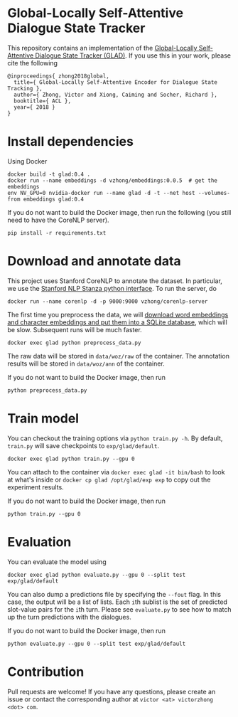 # Global-Locally Self-Attentive Dialogue State Tracker

This repository contains an implementation of the [Global-Locally Self-Attentive Dialogue State Tracker (GLAD)](https://arxiv.org/abs/1805.09655).
If you use this in your work, please cite the following

```
@inproceedings{ zhong2018global,
  title={ Global-Locally Self-Attentive Encoder for Dialogue State Tracking },
  author={ Zhong, Victor and Xiong, Caiming and Socher, Richard },
  booktitle={ ACL },
  year={ 2018 }
}
```


# Install dependencies

Using Docker

```
docker build -t glad:0.4 .
docker run --name embeddings -d vzhong/embeddings:0.0.5  # get the embeddings
env NV_GPU=0 nvidia-docker run --name glad -d -t --net host --volumes-from embeddings glad:0.4
```

If you do not want to build the Docker image, then run the following (you still need to have the CoreNLP server).

```
pip install -r requirements.txt
```

# Download and annotate data

This project uses Stanford CoreNLP to annotate the dataset.
In particular, we use the [Stanford NLP Stanza python interface](https://github.com/stanfordnlp/stanza).
To run the server, do

```
docker run --name corenlp -d -p 9000:9000 vzhong/corenlp-server
```

The first time you preprocess the data, we will [download word embeddings and character embeddings and put them into a SQLite database](https://github.com/vzhong/embeddings), which will be slow.
Subsequent runs will be much faster.

```
docker exec glad python preprocess_data.py
```

The raw data will be stored in `data/woz/raw` of the container.
The annotation results will be stored in `data/woz/ann` of the container.

If you do not want to build the Docker image, then run

```
python preprocess_data.py
```


# Train model

You can checkout the training options via `python train.py -h`.
By default, `train.py` will save checkpoints to `exp/glad/default`.

```
docker exec glad python train.py --gpu 0
```

You can attach to the container via `docker exec glad -it bin/bash` to look at what's inside or `docker cp glad /opt/glad/exp exp` to copy out the experiment results.

If you do not want to build the Docker image, then run

```
python train.py --gpu 0
```


# Evaluation

You can evaluate the model using

```
docker exec glad python evaluate.py --gpu 0 --split test exp/glad/default
```

You can also dump a predictions file by specifying the `--fout` flag.
In this case, the output will be a list of lists.
Each `i`th sublist is the set of predicted slot-value pairs for the `i`th turn.
Please see `evaluate.py` to see how to match up the turn predictions with the dialogues.

If you do not want to build the Docker image, then run

```
python evaluate.py --gpu 0 --split test exp/glad/default
```


# Contribution

Pull requests are welcome!
If you have any questions, please create an issue or contact the corresponding author at `victor <at> victorzhong <dot> com`.
